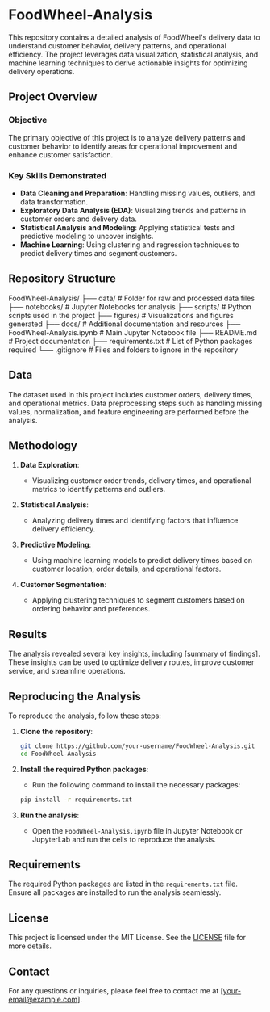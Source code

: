 # FoodWheel-Analysis

This repository contains a detailed analysis of FoodWheel's delivery data to understand customer behavior, delivery patterns, and operational efficiency. The project leverages data visualization, statistical analysis, and machine learning techniques to derive actionable insights for optimizing delivery operations.

## Project Overview

### Objective
The primary objective of this project is to analyze delivery patterns and customer behavior to identify areas for operational improvement and enhance customer satisfaction.

### Key Skills Demonstrated
- **Data Cleaning and Preparation**: Handling missing values, outliers, and data transformation.
- **Exploratory Data Analysis (EDA)**: Visualizing trends and patterns in customer orders and delivery data.
- **Statistical Analysis and Modeling**: Applying statistical tests and predictive modeling to uncover insights.
- **Machine Learning**: Using clustering and regression techniques to predict delivery times and segment customers.

## Repository Structure

FoodWheel-Analysis/
├── data/                          # Folder for raw and processed data files
├── notebooks/                     # Jupyter Notebooks for analysis
├── scripts/                       # Python scripts used in the project
├── figures/                       # Visualizations and figures generated
├── docs/                          # Additional documentation and resources
├── FoodWheel-Analysis.ipynb       # Main Jupyter Notebook file
├── README.md                      # Project documentation
├── requirements.txt               # List of Python packages required
└── .gitignore                     # Files and folders to ignore in the repository


## Data

The dataset used in this project includes customer orders, delivery times, and operational metrics. Data preprocessing steps such as handling missing values, normalization, and feature engineering are performed before the analysis.

## Methodology

1. **Data Exploration**:
   - Visualizing customer order trends, delivery times, and operational metrics to identify patterns and outliers.

2. **Statistical Analysis**:
   - Analyzing delivery times and identifying factors that influence delivery efficiency.

3. **Predictive Modeling**:
   - Using machine learning models to predict delivery times based on customer location, order details, and operational factors.

4. **Customer Segmentation**:
   - Applying clustering techniques to segment customers based on ordering behavior and preferences.

## Results

The analysis revealed several key insights, including [summary of findings]. These insights can be used to optimize delivery routes, improve customer service, and streamline operations.

## Reproducing the Analysis

To reproduce the analysis, follow these steps:

1. **Clone the repository**:
    ```bash
    git clone https://github.com/your-username/FoodWheel-Analysis.git
    cd FoodWheel-Analysis
    ```

2. **Install the required Python packages**:
   - Run the following command to install the necessary packages:
    ```bash
    pip install -r requirements.txt
    ```

3. **Run the analysis**:
   - Open the `FoodWheel-Analysis.ipynb` file in Jupyter Notebook or JupyterLab and run the cells to reproduce the analysis.

## Requirements

The required Python packages are listed in the `requirements.txt` file. Ensure all packages are installed to run the analysis seamlessly.

## License

This project is licensed under the MIT License. See the [LICENSE](./LICENSE) file for more details.

## Contact

For any questions or inquiries, please feel free to contact me at [your-email@example.com].

